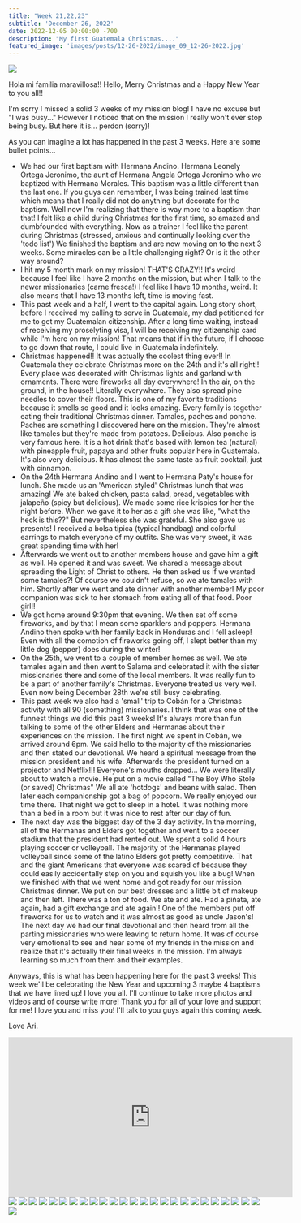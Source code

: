 ```yaml
---
title: "Week 21,22,23"
subtitle: 'December 26, 2022'
date: 2022-12-05 00:00:00 -700
description: "My first Guatemala Christmas...."
featured_image: 'images/posts/12-26-2022/image_09_12-26-2022.jpg'
---
```

![](/images/posts/12-26-2022/image_09_12-26-2022.jpg)

Hola mi familia maravillosa!!  Hello, Merry Christmas and a Happy New Year to you all!!

I'm sorry I missed a solid 3 weeks of my mission blog!  I have no excuse but "I was busy..."  However I noticed that on the mission I really won't ever stop being busy.  But here it is...  perdon (sorry)!

As you can imagine a lot has happened in the past 3 weeks.  Here are some bullet points...

* We had our first baptism with Hermana Andino.  Hermana Leonely Ortega Jeronimo, the aunt of Hermana Angela Ortega Jeronimo who we baptized with Hermana Morales.  This baptism was a little different than the last one.  If you guys can remember, I was being trained last time which means that I really did not do anything but decorate for the baptism.  Well now I'm realizing that there is way more to a baptism than that!  I felt like a child during Christmas for the first time, so amazed and dumbfounded with everything.  Now as a trainer I feel like the parent during Christmas (stressed, anxious and continually looking over the 'todo list')  We finished the baptism and are now moving on to the next 3 weeks.  Some miracles can be a little challenging right?  Or is it the other way around?
* I hit my 5 month mark on my mission!  THAT'S CRAZY!!  It's weird because I feel like I have 2 months on the mission, but when I talk to the newer missionaries (carne fresca!) I feel like I have 10 months, weird.  It also means that I have 13 months left, time is moving fast.
* This past week and a half, I went to the capital again.  Long story short, before I received my calling to serve in Guatemala, my dad petitioned for me to get my Guatemalan citizenship.  After a long time waiting, instead of receiving my proselyting visa, I will be receiving my citizenship card while I'm here on my mission!  That means that if in the future, if I choose to go down that route, I could live in Guatemala indefinitely.
* Christmas happened!!  It was actually the coolest thing ever!!  In Guatemala they celebrate Christmas more on the 24th and it's all right!!  Every place was decorated with Christmas lights and garland with ornaments.  There were fireworks all day everywhere!  In the air, on the ground, in the house!!  Literally everywhere.  They also spread pine needles to cover their floors.  This is one of my favorite traditions because it smells so good and it looks amazing.  Every family is together eating their traditional Christmas dinner.  Tamales, paches and ponche.  Paches are something I discovered here on the mission.  They're almost like tamales but they're made from potatoes.  Delicious.  Also ponche is very famous here.  It is a hot drink that's based with lemon tea (natural) with pineapple fruit, papaya and other fruits popular here in Guatemala.  It's also very delicious.  It has almost the same taste as fruit cocktail, just with cinnamon.
* On the 24th Hermana Andino and I went to Hermana Paty's house for lunch.  She made us an 'American styled' Christmas lunch that was amazing!  We ate baked chicken, pasta salad, bread, vegetables with jalapeño (spicy but delicious).  We made some rice krispies for her the night before.  When we gave it to her as a gift she was like, "what the heck is this??"  But nevertheless she was grateful.  She also gave us presents!  I received a bolsa tipica (typical handbag) and colorful earrings to match everyone of my outfits.  She was very sweet, it was great spending time with her!
*  Afterwards we went out to another members house and gave him a gift as well.  He opened it and was sweet.  We shared a message about spreading the Light of Christ to others.  He then asked us if we wanted some tamales?! Of course we couldn't refuse, so we ate tamales with him.  Shortly after we went and ate dinner with another member!  My poor companion was sick to her stomach from eating all of that food.  Poor girl!!
* We got home around 9:30pm that evening.  We then set off some fireworks, and by that I mean some sparklers and poppers.  Hermana Andino then spoke with her family back in Honduras and I fell asleep!  Even with all the comotion of fireworks going off, I slept better than my little dog (pepper) does during the winter!
* On the 25th, we went to a couple of member homes as well.  We ate tamales again and then went to Salama and celebrated it with the sister missionaries there and some of the local members.  It was really fun to be a part of another family's Christmas.  Everyone treated us very well.  Even now being December 28th we're still busy celebrating.
* This past week we also had a 'small' trip to Cobán for a Christmas activity with all 90 (something) missionaries.  I think that was one of the funnest things we did this past 3 weeks!  It's always more than fun talking to some of the other Elders and Hermanas about their experiences on the mission.  The first night we spent in Cobán, we arrived around 6pm.  We said hello to the majority of the missionaries and then stated our devotional.  We heard a spiritual message from the mission president and his wife.  Afterwards the president turned on a projector and Netflix!!!  Everyone's mouths dropped...  We were literally about to watch a movie.  He put on a movie called "The Boy Who Stole (or saved) Christmas"  We all ate 'hotdogs' and beans with salad.  Then later each companionship got a bag of popcorn.  We really enjoyed our time there.  That night we got to sleep in a hotel.  It was nothing more than a bed in a room but it was nice to rest after our day of fun.  
* The next day was the biggest day of the 3 day activity.  In the morning, all of the Hermanas and Elders got together and went to a soccer stadium that the president had rented out.  We spent a solid 4 hours playing soccer or volleyball.  The majority of the Hermanas played volleyball since some of the latino Elders got pretty competitive.  That and the giant Americans that everyone was scared of because they could easily accidentally step on you and squish you like a bug!  When we finished with that we went home and got ready for our mission Christmas dinner.  We put on our best dresses and a little bit of makeup and then left.  There was a ton of food.  We ate and ate.  Had a piñata, ate again, had a gift exchange and ate again!!  One of the members put off fireworks for us to watch and it was almost as good as uncle Jason's!  The next day we had our final devotional and then heard from all the parting missionaries who were leaving to return home.  It was of course very emotional to see and hear some of my friends in the mission and realize that it's actually their final weeks in the mission.  I'm always learning so much from them and their examples.

Anyways, this is what has been happening here for the past 3 weeks!  This week we'll be celebrating the New Year and upcoming 3 maybe 4 baptisms that we have lined up!  I love you all.  I'll continue to take more photos and videos and of course write more!
Thank you for all of your love and support for me!  I love you and miss you!  I'll talk to you guys again this coming week.

Love Ari.

<iframe width="560" height="315" src="https://www.youtube.com/embed/bbEgxvfZCCM?cc_load_policy=1" title="YouTube video player" frameborder="0" allow="accelerometer; autoplay; clipboard-write; encrypted-media; gyroscope; picture-in-picture" allowfullscreen></iframe>

<div class="gallery" data-columns="2">
    <img src="/images/posts/12-26-2022/image_01_12-26-2022.jpg">
    <img src="/images/posts/12-26-2022/image_02_12-26-2022.jpg">
    <img src="/images/posts/12-26-2022/image_03_12-26-2022.jpg">
    <img src="/images/posts/12-26-2022/image_04_12-26-2022.jpg">
    <img src="/images/posts/12-26-2022/image_05_12-26-2022.jpg">
    <img src="/images/posts/12-26-2022/image_06_12-26-2022.jpg">
    <img src="/images/posts/12-26-2022/image_07_12-26-2022.jpg">
    <img src="/images/posts/12-26-2022/image_08_12-26-2022.jpg">
    <img src="/images/posts/12-26-2022/image_09_12-26-2022.jpg">
    <img src="/images/posts/12-26-2022/image_10_12-26-2022.jpg">
    <img src="/images/posts/12-26-2022/image_11_12-26-2022.jpg">
    <img src="/images/posts/12-26-2022/image_12_12-26-2022.jpg">
    <img src="/images/posts/12-26-2022/image_13_12-26-2022.jpg">
    <img src="/images/posts/12-26-2022/image_14_12-26-2022.jpg">
    <img src="/images/posts/12-26-2022/image_15_12-26-2022.jpg">
    <img src="/images/posts/12-26-2022/image_16_12-26-2022.jpg">
    <img src="/images/posts/12-26-2022/image_17_12-26-2022.jpg">
    <img src="/images/posts/12-26-2022/image_18_12-26-2022.jpg">
    <img src="/images/posts/12-26-2022/image_19_12-26-2022.jpg">
    <img src="/images/posts/12-26-2022/image_20_12-26-2022.jpg">
    <img src="/images/posts/12-26-2022/image_21_12-26-2022.jpg">
    <img src="/images/posts/12-26-2022/image_22_12-26-2022.jpg">
    <img src="/images/posts/12-26-2022/image_23_12-26-2022.jpg">
    <img src="/images/posts/12-26-2022/image_24_12-26-2022.jpg">
    <img src="/images/posts/12-26-2022/image_25_12-26-2022.jpg">
    <img src="/images/posts/12-26-2022/image_26_12-26-2022.jpg">
  </div>
